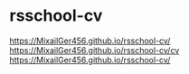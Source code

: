 # rsschool-cv
https://MixailGer456.github.io/rsschool-cv/
https://MixailGer456.github.io/rsschool-cv/cv
https://MixailGer456.github.io/rsschool-cv/
